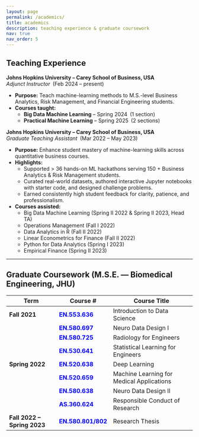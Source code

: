 ```yaml
---
layout: page
permalink: /academics/
title: academics
description: teaching experience & graduate coursework
nav: true
nav_order: 5
---
```


## Teaching Experience

**Johns Hopkins University – Carey School of Business, USA**  
*Adjunct Instructor* (Feb 2024 – present)

- **Purpose:** Teach machine-learning methods to M.S.-level Business Analytics, Risk Management, and Financial Engineering students.
- **Courses taught:**
  - **Big Data Machine Learning** – Spring 2024 (1 section)
  - **Practical Machine Learning** – Spring 2025 (2 sections)

**Johns Hopkins University – Carey School of Business, USA**  
*Graduate Teaching Assistant* (Mar 2022 – May 2023)

- **Purpose:** Enhance student mastery of machine-learning skills across quantitative business courses.
- **Highlights:**
  - Supported > 36 hands-on ML hackathons serving 150 + Business Analytics & Risk Management students.
  - Curated real-world datasets, authored interactive Jupyter notebooks with starter code, and designed challenge problems.
  - Earned consistently high student feedback for clarity, patience, and professionalism.
- **Courses assisted:**
  - Big Data Machine Learning (Spring II 2022 & Spring II 2023, Head TA)
  - Operations Management (Fall I 2022)
  - Data Analytics in R (Fall II 2022)
  - Linear Econometrics for Finance (Fall II 2022)
  - Python for Data Analytics (Spring I 2023)
  - Empirical Finance (Spring II 2023)

---

## Graduate Coursework (M.S.E. — Biomedical Engineering, JHU)

| Term                        | Course #                                                         | Course Title                              |
| --------------------------- | ---------------------------------------------------------------- | ----------------------------------------- |
| **Fall 2021**               | <span style="color:blue;font-weight:bold;">EN.553.636</span>     | Introduction to Data Science              |
|                             | <span style="color:blue;font-weight:bold;">EN.580.697</span>     | Neuro Data Design I                       |
|                             | <span style="color:blue;font-weight:bold;">EN.580.725</span>     | Radiology for Engineers                   |
|                             | <span style="color:blue;font-weight:bold;">EN.530.641</span>     | Statistical Learning for Engineers        |
| **Spring 2022**             | <span style="color:blue;font-weight:bold;">EN.520.638</span>     | Deep Learning                             |
|                             | <span style="color:blue;font-weight:bold;">EN.520.659</span>     | Machine Learning for Medical Applications |
|                             | <span style="color:blue;font-weight:bold;">EN.580.638</span>     | Neuro Data Design II                      |
|                             | <span style="color:blue;font-weight:bold;">AS.360.624</span>     | Responsible Conduct of Research           |
| **Fall 2022 – Spring 2023** | <span style="color:blue;font-weight:bold;">EN.580.801/802</span> | Research Thesis                           |
